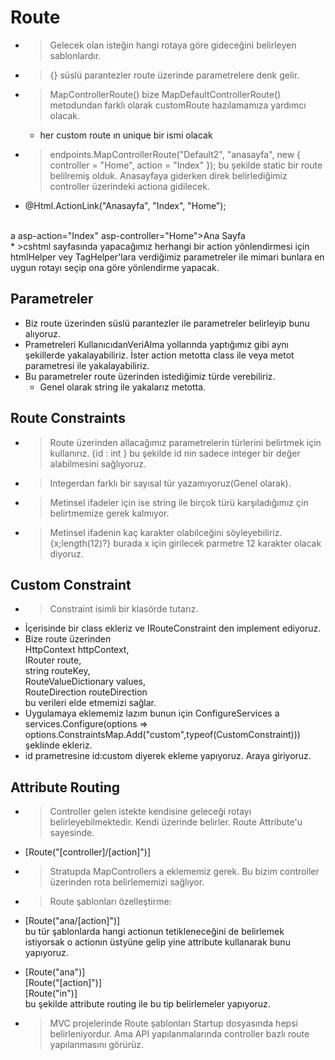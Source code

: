 # Route
* >Gelecek olan isteğin hangi rotaya göre gideceğini belirleyen sablonlardır.
* >{} süslü parantezler route üzerinde parametrelere denk gelir.
* >MapControllerRoute() bize MapDefaultControllerRoute() metodundan farklı olarak customRoute hazılamamıza yardımcı olacak.
    * her custom route ın unique bir ismi olacak 
* >endpoints.MapControllerRoute("Default2", "anasayfa", new { controller = "Home", action = "Index" }); bu şekilde static bir route belilremiş olduk. Anasayfaya giderken direk belirlediğimiz controller üzerindeki actiona gidilecek.

*  @Html.ActionLink("Anasayfa", "Index", "Home");
 <br />
  a asp-action="Index" asp-controller="Home">Ana Sayfa</a> <br>
    * >cshtml sayfasında yapacağımız herhangi bir  action yönlendirmesi için htmlHelper vey TagHelper'lara verdiğimiz parametreler ile mimari bunlara en uygun rotayı seçip ona göre yönlendirme yapacak.

## Parametreler
* Biz route üzerinden süslü parantezler ile parametreler belirleyip bunu alıyoruz.
* Prametreleri KullanıcıdanVeriAlma yollarında yaptığımız gibi aynı şekillerde yakalayabiliriz. İster action metotta class ile veya metot parametresi ile yakalayabiliriz.
* Bu parametreler route üzerinden istediğimiz türde verebiliriz. 
    * Genel olarak string ile yakalarız metotta.
## Route Constraints
* > Route üzerinden allacağımız parametrelerin türlerini belirtmek için kullanırız. {id : int } bu şekilde id nin sadece integer bir değer alabilmesini sağlıyoruz. 
* > Integerdan farklı bir sayısal tür yazamıyoruz(Genel olarak).
* > Metinsel ifadeler için ise string ile birçok türü karşıladığımız çin belirtmemize gerek kalmıyor.
* > Metinsel ifadenin kaç karakter olabilceğini söyleyebiliriz.
    {x;length(12)?} burada x için girilecek parmetre 12 karakter olacak diyoruz.

## Custom Constraint
* > Constraint isimli bir klasörde tutarız.
* İçerisinde bir class ekleriz ve IRouteConstraint den implement ediyoruz.
* Bize route üzerinden  
        HttpContext httpContext,  
        IRouter route,   
        string routeKey,   
        RouteValueDictionary values,   
        RouteDirection routeDirection     
        bu verileri elde etmemizi sağlar.
* Uygulamaya eklememiz lazım bunun için ConfigureServices a services.Configure<RouteOptions>(options => options.ConstraintsMap.Add("custom",typeof(CustomConstraint)))  
şeklinde ekleriz. 
* id prametresine id:custom diyerek ekleme yapıyoruz. Araya giriyoruz.

## Attribute Routing
* > Controller gelen istekte kendisine geleceği rotayı belirleyebilmektedir. Kendi üzerinde belirler. Route Attribute'u sayesinde.
* [Route("[controller]/[action]")]
* >Stratupda MapControllers a eklememiz gerek. Bu bizim controller üzerinden rota belirlememizi sağlıyor.
* > Route şablonları özelleştirme:
+ [Route("ana/[action]")]  
bu tür şablonlarda hangi actionun tetikleneceğini de belirlemek istiyorsak o actionın üstyüne gelip yine attribute kullanarak bunu yapıyoruz.
* [Route("ana")]  
[Route("[action]")]   
[Route("in")]   
bu şekilde attribute routing ile bu tip belirlemeler yapıyoruz.  

* > MVC projelerinde Route şablonları Startup dosyasında hepsi belirleniyordur. Ama API yapılanmalarında controller bazlı route yapılanmasını görürüz.